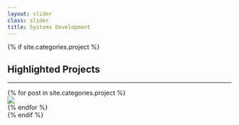 ```yaml
---
layout: slider
class: slider
title: Systems Development
---
```


{% if site.categories.project %}
<div id="clients">
        <div class="projects">
          <h2>Highlighted Projects</h2>
          <hr>
{% for post in site.categories.project %}
          <div class="case">		
          	<a href="{{ post.url }}" title="{{ post.name }}, {{ post.job-title }}">
          	  <div class="picture">
          	    <img src="{{ post.photo-folder}}{{ post.image }}" />
          	  </div>
          	</a>	
          </div>
{% endfor %}
        </div>
</div>
{% endif %}
